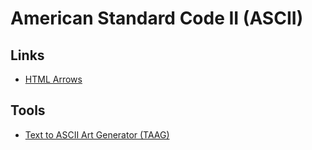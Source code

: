 # American Standard Code II (ASCII)

<!--
—
-->

## Links

- [HTML Arrows](https://toptal.com/designers/htmlarrows/)

## Tools

- [Text to ASCII Art Generator (TAAG)](https://patorjk.com/software/taag/)
